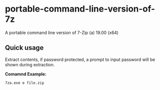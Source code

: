 # portable-command-line-version-of-7z
A portable command line version of 7-Zip (a) 19.00 (x64)

## Quick usage

Extract contents, if password protected, a prompt to input password will be shown during extraction. 

**Comamnd Example:**
```
7za.exe e file.zip
```
